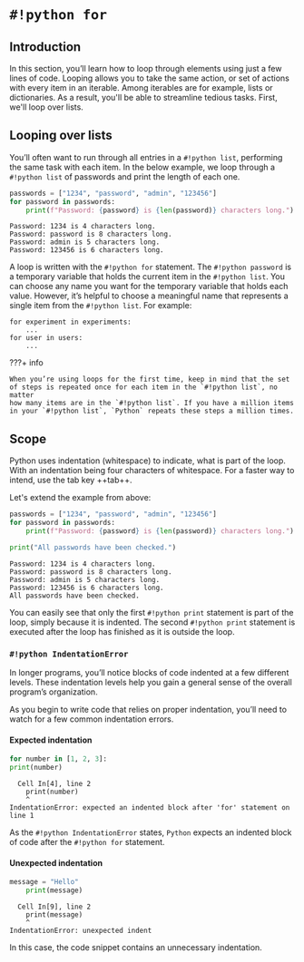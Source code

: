 # `#!python for`

## Introduction

In this section, you’ll learn how to loop through elements using just a few
lines of code. Looping allows you to take the same action, or set of actions
with every item in an iterable. Among iterables are for example, lists or
dictionaries. As a result, you'll be able to streamline tedious tasks. First,
we'll loop over lists.

## Looping over lists

You’ll often want to run through all entries in a `#!python list`, performing the same
task with each item. In the below example, we loop through a `#!python list` of passwords
and print the length of each one.

````py
passwords = ["1234", "password", "admin", "123456"]
for password in passwords:
    print(f"Password: {password} is {len(password)} characters long.")
````

```title=">>> Output"
Password: 1234 is 4 characters long.
Password: password is 8 characters long.
Password: admin is 5 characters long.
Password: 123456 is 6 characters long.
```

A loop is written with the `#!python for` statement. The `#!python password` is
a temporary variable that holds the current item in the `#!python list`. You can 
choose any name you want for the temporary variable that holds each value. 
However, it’s helpful to choose a meaningful name that represents a single item
from the `#!python list`. For example:

````
for experiment in experiments:
    ...
for user in users:
    ...
````

???+ info

    When you’re using loops for the first time, keep in mind that the set 
    of steps is repeated once for each item in the `#!python list`, no matter 
    how many items are in the `#!python list`. If you have a million items 
    in your `#!python list`, `Python` repeats these steps a million times.

## Scope

Python uses indentation (whitespace) to indicate, what is part of the loop. 
With an indentation being four characters of whitespace. For a faster way to 
intend, use the tab key ++tab++.

Let's extend the example from above:

```py
passwords = ["1234", "password", "admin", "123456"]
for password in passwords:
    print(f"Password: {password} is {len(password)} characters long.")

print("All passwords have been checked.")
```

```title=">>> Output"
Password: 1234 is 4 characters long.
Password: password is 8 characters long.
Password: admin is 5 characters long.
Password: 123456 is 6 characters long.
All passwords have been checked.
```

You can easily see that only the first `#!python print` statement is part of 
the loop, simply because it is indented. The second `#!python print` statement
is executed after the loop has finished as it is outside the loop.

### `#!python IndentationError`

In longer programs, you’ll notice blocks of code indented at a few different
levels. These indentation levels help you gain a general sense of the overall
program’s organization.

As you begin to write code that relies on proper indentation, you’ll need to
watch for a few common indentation errors.

#### Expected indentation

```py
for number in [1, 2, 3]:
print(number)
```

```title=">>> Output"
  Cell In[4], line 2
    print(number)
    ^
IndentationError: expected an indented block after 'for' statement on line 1
```

As the `#!python IndentationError` states, `Python` expects an indented 
block of code after the `#!python for` statement.

#### Unexpected indentation

```py
message = "Hello"
    print(message)
```

```title=">>> Output"
  Cell In[9], line 2
    print(message)
    ^
IndentationError: unexpected indent
```

In this case, the code snippet contains an unnecessary indentation.
